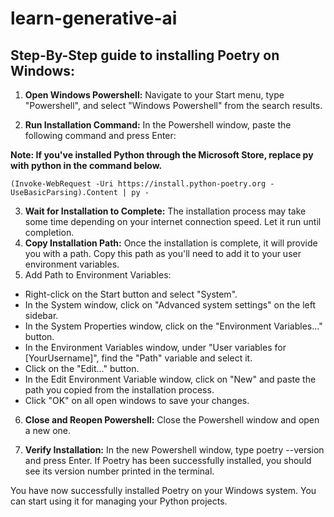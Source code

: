 # learn-generative-ai
## Step-By-Step guide to installing Poetry on Windows:
1. **Open Windows Powershell:** Navigate to your Start menu, type "Powershell", and select "Windows Powershell" from the search results.

2. **Run Installation Command:** In the Powershell window, paste the following command and press Enter:

**Note: If you've installed Python through the Microsoft Store, replace py with python in the command below.**

`(Invoke-WebRequest -Uri https://install.python-poetry.org -UseBasicParsing).Content | py -`


3. **Wait for Installation to Complete:** The installation process may take some time depending on your internet connection speed. Let it run until completion.
4. **Copy Installation Path:** Once the installation is complete, it will provide you with a path. Copy this path as you'll need to add it to your user environment variables.
5. Add Path to Environment Variables:
   
- Right-click on the Start button and select "System".
- In the System window, click on "Advanced system settings" on the left sidebar.
- In the System Properties window, click on the "Environment Variables..." button.
- In the Environment Variables window, under "User variables for [YourUsername]", find the "Path" variable and select it.
- Click on the "Edit..." button.
- In the Edit Environment Variable window, click on "New" and paste the path you copied from the installation process.
- Click "OK" on all open windows to save your changes.

6. **Close and Reopen Powershell:** Close the Powershell window and open a new one.

7. **Verify Installation:** In the new Powershell window, type poetry --version and press Enter. If Poetry has been successfully installed, you should see its version number printed in the terminal.

You have now successfully installed Poetry on your Windows system. You can start using it for managing your Python projects.
